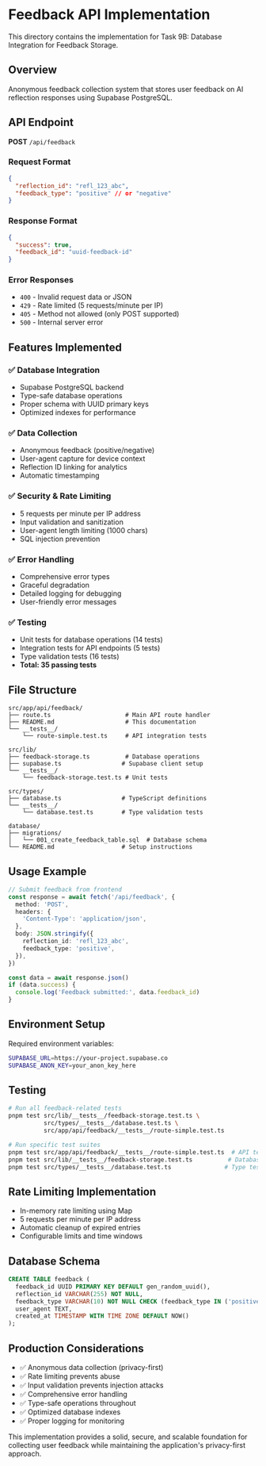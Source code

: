 # Feedback API Implementation

This directory contains the implementation for Task 9B: Database Integration for Feedback Storage.

## Overview

Anonymous feedback collection system that stores user feedback on AI reflection responses using Supabase PostgreSQL.

## API Endpoint

**POST** `/api/feedback`

### Request Format

```json
{
  "reflection_id": "refl_123_abc",
  "feedback_type": "positive" // or "negative"
}
```

### Response Format

```json
{
  "success": true,
  "feedback_id": "uuid-feedback-id"
}
```

### Error Responses

- `400` - Invalid request data or JSON
- `429` - Rate limited (5 requests/minute per IP)
- `405` - Method not allowed (only POST supported)
- `500` - Internal server error

## Features Implemented

### ✅ Database Integration

- Supabase PostgreSQL backend
- Type-safe database operations
- Proper schema with UUID primary keys
- Optimized indexes for performance

### ✅ Data Collection

- Anonymous feedback (positive/negative)
- User-agent capture for device context
- Reflection ID linking for analytics
- Automatic timestamping

### ✅ Security & Rate Limiting

- 5 requests per minute per IP address
- Input validation and sanitization
- User-agent length limiting (1000 chars)
- SQL injection prevention

### ✅ Error Handling

- Comprehensive error types
- Graceful degradation
- Detailed logging for debugging
- User-friendly error messages

### ✅ Testing

- Unit tests for database operations (14 tests)
- Integration tests for API endpoints (5 tests)
- Type validation tests (16 tests)
- **Total: 35 passing tests**

## File Structure

```
src/app/api/feedback/
├── route.ts                     # Main API route handler
├── README.md                    # This documentation
└── __tests__/
    └── route-simple.test.ts     # API integration tests

src/lib/
├── feedback-storage.ts          # Database operations
├── supabase.ts                 # Supabase client setup
└── __tests__/
    └── feedback-storage.test.ts # Unit tests

src/types/
├── database.ts                 # TypeScript definitions
└── __tests__/
    └── database.test.ts        # Type validation tests

database/
├── migrations/
│   └── 001_create_feedback_table.sql  # Database schema
└── README.md                   # Setup instructions
```

## Usage Example

```typescript
// Submit feedback from frontend
const response = await fetch('/api/feedback', {
  method: 'POST',
  headers: {
    'Content-Type': 'application/json',
  },
  body: JSON.stringify({
    reflection_id: 'refl_123_abc',
    feedback_type: 'positive',
  }),
})

const data = await response.json()
if (data.success) {
  console.log('Feedback submitted:', data.feedback_id)
}
```

## Environment Setup

Required environment variables:

```bash
SUPABASE_URL=https://your-project.supabase.co
SUPABASE_ANON_KEY=your_anon_key_here
```

## Testing

```bash
# Run all feedback-related tests
pnpm test src/lib/__tests__/feedback-storage.test.ts \
          src/types/__tests__/database.test.ts \
          src/app/api/feedback/__tests__/route-simple.test.ts

# Run specific test suites
pnpm test src/app/api/feedback/__tests__/route-simple.test.ts  # API tests
pnpm test src/lib/__tests__/feedback-storage.test.ts          # Database tests
pnpm test src/types/__tests__/database.test.ts               # Type tests
```

## Rate Limiting Implementation

- In-memory rate limiting using Map
- 5 requests per minute per IP address
- Automatic cleanup of expired entries
- Configurable limits and time windows

## Database Schema

```sql
CREATE TABLE feedback (
  feedback_id UUID PRIMARY KEY DEFAULT gen_random_uuid(),
  reflection_id VARCHAR(255) NOT NULL,
  feedback_type VARCHAR(10) NOT NULL CHECK (feedback_type IN ('positive', 'negative')),
  user_agent TEXT,
  created_at TIMESTAMP WITH TIME ZONE DEFAULT NOW()
);
```

## Production Considerations

- ✅ Anonymous data collection (privacy-first)
- ✅ Rate limiting prevents abuse
- ✅ Input validation prevents injection attacks
- ✅ Comprehensive error handling
- ✅ Type-safe operations throughout
- ✅ Optimized database indexes
- ✅ Proper logging for monitoring

This implementation provides a solid, secure, and scalable foundation for collecting user feedback while maintaining the application's privacy-first approach.
